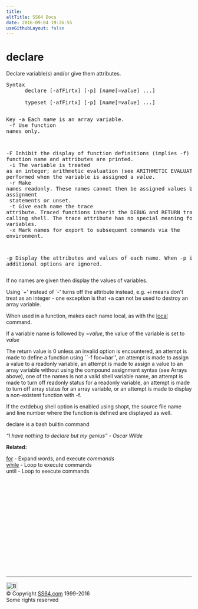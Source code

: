 ```yaml
---
title:
altTitle: SS64 Docs
date: 2016-09-04 19:26:55
useGithubLayout: false
---
```

<!-- #BeginLibraryItem "/Library/head_osx.lbi" --><!-- #EndLibraryItem --><h1>declare</h1> 
<p>Declare variable(s) and/or give them attributes.</p>
<pre>Syntax
      declare [-afFirtx] [-p] [<i>name</i>[=<i>value</i>] ...]
<br>      typeset [-afFirtx] [-p] [<i>name</i>[=<i>value</i>] ...]

Key
   -a     Each <i>name</i> is an array variable.
<br>   -f     Use function names only.

   -F     Inhibit the display of function definitions (implies -f)
          only the function name and attributes are printed.<br>
   -i     The variable is treated as an integer; arithmetic evaluation (see ARITHMETIC EVALUATION)
          is performed when the variable is assigned a <i>value</i>.<br>
   -r     Make names readonly.  These names cannot then be assigned values by subsequent assignment<br>          statements or unset.<br>
   -t     Give each name the trace attribute.
          Traced functions inherit the DEBUG and RETURN traps from the calling shell.
          The trace attribute has no  special  meaning  for variables.<br>
   -x     Mark names for export to subsequent commands via the environment.

   -p     Display the attributes and values of each name.
          When -p is used, additional options are ignored. </pre>
<p> If no names are given then display the values
of variables. </p>
<p>Using `+' instead of `-' turns off the attribute instead, e.g. <span class="code">+i</span> means don't treat as an integer - one exception is that +a can not
be used to destroy an array variable. </p>
<p>When used in a function, makes each name local, as with
the <a href="local.html">local</a> command. </p>
<p>If a variable name is followed by <span class="code">=<i>value</i></span>, the value of the variable is set
to <span class="code"><i>value</i></span></p>
<p>The return value is 0 unless an invalid option is encountered, an attempt is made
to define a function using ``-f foo=bar'', an attempt is made to assign a value to a readonly
variable, an attempt is made to assign a value to an array variable without using the compound
assignment syntax (see Arrays above), one of the names is not a valid shell variable name, an
attempt is made to turn off readonly status for a readonly variable, an attempt is made to
turn off array status for an array variable, or an attempt is made to display a non-existent
function with -f.</p>
<p>If the extdebug shell option is
enabled using shopt, the source file name and line number where the function is defined are
displayed as well. </p>
<p>declare is a bash builtin command</p>
<p class="quote"><i>“I have nothing to declare but my genius” - Oscar Wilde</i></p>
<p><b>Related:</b></p>
<p>
<a href="for.html">for</a> - Expand <var>words</var>, and execute <var>commands</var><br>
<a href="while.html">while</a> - Loop to execute commands<br>
until - Loop to execute commands</p><!-- #BeginLibraryItem "/Library/foot_osx.lbi" --><p>
<!-- OSX300 -->
<ins class="adsbygoogle" style="display:inline-block;width:300px;height:250px" data-ad-client="ca-pub-6140977852749469" data-ad-slot="1823340303"></ins>
<script>
(adsbygoogle = window.adsbygoogle || []).push({});
</script></p>
<hr>
<div id="bl" class="footer"><a href="declare.html#"><img src="../images/top.png" width="30" height="22" alt="Back to the Top"></a></div>
<div id="br" class="footer, tagline">© Copyright <a href="../index.html">SS64.com</a> 1999-2016<br>
Some rights reserved</div><!-- #EndLibraryItem -->
